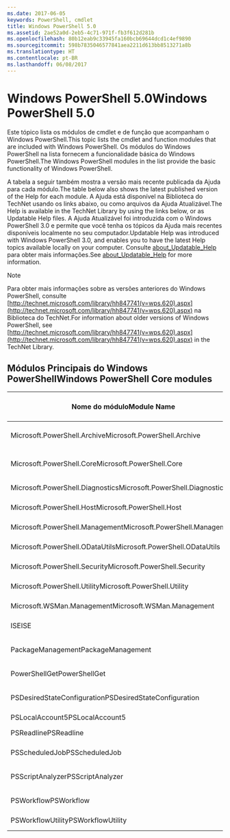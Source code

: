 ```yaml
---
ms.date: 2017-06-05
keywords: PowerShell, cmdlet
title: Windows PowerShell 5.0
ms.assetid: 2ae52a0d-2eb5-4c71-971f-fb3f612d281b
ms.openlocfilehash: 80b12eab9c33945fa160bcb69644dcd1c4ef9890
ms.sourcegitcommit: 598b7835046577841aea2211d613bb8513271a8b
ms.translationtype: HT
ms.contentlocale: pt-BR
ms.lasthandoff: 06/08/2017
---
```

# <a name="windows-powershell-50"></a><span data-ttu-id="cbf33-103">Windows PowerShell 5.0</span><span class="sxs-lookup"><span data-stu-id="cbf33-103">Windows PowerShell 5.0</span></span>
<span data-ttu-id="cbf33-104">Este tópico lista os módulos de cmdlet e de função que acompanham o Windows PowerShell.</span><span class="sxs-lookup"><span data-stu-id="cbf33-104">This topic lists the cmdlet and function modules that are included with Windows PowerShell.</span></span> <span data-ttu-id="cbf33-105">Os módulos do Windows PowerShell na lista fornecem a funcionalidade básica do Windows PowerShell.</span><span class="sxs-lookup"><span data-stu-id="cbf33-105">The Windows PowerShell modules in the list provide the basic functionality of Windows PowerShell.</span></span>

<span data-ttu-id="cbf33-106">A tabela a seguir também mostra a versão mais recente publicada da Ajuda para cada módulo.</span><span class="sxs-lookup"><span data-stu-id="cbf33-106">The table below also shows the latest published version of the Help for each module.</span></span> <span data-ttu-id="cbf33-107">A Ajuda está disponível na Biblioteca do TechNet usando os links abaixo, ou como arquivos da Ajuda Atualizável.</span><span class="sxs-lookup"><span data-stu-id="cbf33-107">The Help is available in the TechNet Library by using the links below, or as Updatable Help files.</span></span> <span data-ttu-id="cbf33-108">A Ajuda Atualizável foi introduzida com o Windows PowerShell 3.0 e permite que você tenha os tópicos da Ajuda mais recentes disponíveis localmente no seu computador.</span><span class="sxs-lookup"><span data-stu-id="cbf33-108">Updatable Help was introduced with Windows PowerShell 3.0, and enables you to have the latest Help topics available locally on your computer.</span></span> <span data-ttu-id="cbf33-109">Consulte [about_Updatable_Help](http://technet.microsoft.com/library/hh847735.aspx) para obter mais informações.</span><span class="sxs-lookup"><span data-stu-id="cbf33-109">See [about_Updatable_Help](http://technet.microsoft.com/library/hh847735.aspx) for more information.</span></span>

> [!NOTE]
> <span data-ttu-id="cbf33-110">Para obter mais informações sobre as versões anteriores do Windows PowerShell, consulte [http://technet.microsoft.com/library/hh847741(v=wps.620).aspx](http://technet.microsoft.com/library/hh847741(v=wps.620).aspx) na Biblioteca do TechNet.</span><span class="sxs-lookup"><span data-stu-id="cbf33-110">For information about older versions of Windows PowerShell, see [http://technet.microsoft.com/library/hh847741(v=wps.620).aspx](http://technet.microsoft.com/library/hh847741(v=wps.620).aspx) in the TechNet Library.</span></span>

## <a name="windows-powershell-core-modules"></a><span data-ttu-id="cbf33-111">Módulos Principais do Windows PowerShell</span><span class="sxs-lookup"><span data-stu-id="cbf33-111">Windows PowerShell Core modules</span></span>

|<span data-ttu-id="cbf33-112">Nome do módulo</span><span class="sxs-lookup"><span data-stu-id="cbf33-112">Module Name</span></span>|<span data-ttu-id="cbf33-113">Título e vínculo para a versão da Web</span><span class="sxs-lookup"><span data-stu-id="cbf33-113">Title and Link to Web Version</span></span>|<span data-ttu-id="cbf33-114">Última versão</span><span class="sxs-lookup"><span data-stu-id="cbf33-114">Latest Version</span></span>|
|---------------|---------------------------------|------------------|
|<span data-ttu-id="cbf33-115">Microsoft.PowerShell.Archive</span><span class="sxs-lookup"><span data-stu-id="cbf33-115">Microsoft.PowerShell.Archive</span></span>|[<span data-ttu-id="cbf33-116">Módulo Microsoft.PowerShell.Archive</span><span class="sxs-lookup"><span data-stu-id="cbf33-116">Microsoft.PowerShell.Archive Module</span></span>](Microsoft.PowerShell.Archive-Module.md)|<span data-ttu-id="cbf33-117">5.0.1.0</span><span class="sxs-lookup"><span data-stu-id="cbf33-117">5.0.1.0</span></span>|
|<span data-ttu-id="cbf33-118">Microsoft.PowerShell.Core</span><span class="sxs-lookup"><span data-stu-id="cbf33-118">Microsoft.PowerShell.Core</span></span>|[<span data-ttu-id="cbf33-119">Windows PowerShell Core Cmdlet Help Topics</span><span class="sxs-lookup"><span data-stu-id="cbf33-119">Windows PowerShell Core Cmdlet Help Topics</span></span>](https://technet.microsoft.com/en-us/library/416b758e-e714-407f-bb6e-4d4e9112be95) (Tópicos da ajuda de Cmdlet do Windows PowerShell Core)|<span data-ttu-id="cbf33-120">5.0.1.0</span><span class="sxs-lookup"><span data-stu-id="cbf33-120">5.0.1.0</span></span>|
|<span data-ttu-id="cbf33-121">Microsoft.PowerShell.Diagnostics</span><span class="sxs-lookup"><span data-stu-id="cbf33-121">Microsoft.PowerShell.Diagnostics</span></span>|[<span data-ttu-id="cbf33-122">Cmdlets de diagnóstico do Windows PowerShell</span><span class="sxs-lookup"><span data-stu-id="cbf33-122">Windows PowerShell Diagnostic Cmdlets</span></span>](http://technet.microsoft.com/library/792C093D-2DAA-4A9D-96CF-A30A9A9595B4)|<span data-ttu-id="cbf33-123">5.0.1.0</span><span class="sxs-lookup"><span data-stu-id="cbf33-123">5.0.1.0</span></span>|
|<span data-ttu-id="cbf33-124">Microsoft.PowerShell.Host</span><span class="sxs-lookup"><span data-stu-id="cbf33-124">Microsoft.PowerShell.Host</span></span>|[<span data-ttu-id="cbf33-125">Cmdlets de host do Windows PowerShell</span><span class="sxs-lookup"><span data-stu-id="cbf33-125">Windows PowerShell Host Cmdlets</span></span>](http://technet.microsoft.com/library/E1957183-3E3C-481F-B604-F58550D42C4C)|<span data-ttu-id="cbf33-126">5.0.1.0</span><span class="sxs-lookup"><span data-stu-id="cbf33-126">5.0.1.0</span></span>|
|<span data-ttu-id="cbf33-127">Microsoft.PowerShell.Management</span><span class="sxs-lookup"><span data-stu-id="cbf33-127">Microsoft.PowerShell.Management</span></span>|[<span data-ttu-id="cbf33-128">Cmdlets de gerenciamento do Windows PowerShell</span><span class="sxs-lookup"><span data-stu-id="cbf33-128">Windows PowerShell Management Cmdlets</span></span>](http://technet.microsoft.com/library/A7DCE904-3284-4CBD-8AF4-9B660E0F8CF4)|<span data-ttu-id="cbf33-129">5.0.1.0</span><span class="sxs-lookup"><span data-stu-id="cbf33-129">5.0.1.0</span></span>|
|<span data-ttu-id="cbf33-130">Microsoft.PowerShell.ODataUtils</span><span class="sxs-lookup"><span data-stu-id="cbf33-130">Microsoft.PowerShell.ODataUtils</span></span>|[<span data-ttu-id="cbf33-131">Cmdlets de utilitários do OData do Windows PowerShell</span><span class="sxs-lookup"><span data-stu-id="cbf33-131">Windows PowerShell OData Utilities Cmdlets</span></span>](http://technet.microsoft.com/library/dn818911(v=wps.640).aspx)|<span data-ttu-id="cbf33-132">5.0.1.0</span><span class="sxs-lookup"><span data-stu-id="cbf33-132">5.0.1.0</span></span>|
|<span data-ttu-id="cbf33-133">Microsoft.PowerShell.Security</span><span class="sxs-lookup"><span data-stu-id="cbf33-133">Microsoft.PowerShell.Security</span></span>|[<span data-ttu-id="cbf33-134">Cmdlets de segurança do Windows PowerShell</span><span class="sxs-lookup"><span data-stu-id="cbf33-134">Windows PowerShell Security Cmdlets</span></span>](http://technet.microsoft.com/library/3D94A738-3A83-4BD3-8937-E518890D576F)|<span data-ttu-id="cbf33-135">5.0.1.0</span><span class="sxs-lookup"><span data-stu-id="cbf33-135">5.0.1.0</span></span>|
|<span data-ttu-id="cbf33-136">Microsoft.PowerShell.Utility</span><span class="sxs-lookup"><span data-stu-id="cbf33-136">Microsoft.PowerShell.Utility</span></span>|[<span data-ttu-id="cbf33-137">Cmdlets de utilitários do Windows PowerShell</span><span class="sxs-lookup"><span data-stu-id="cbf33-137">Windows PowerShell Utility Cmdlets</span></span>](http://technet.microsoft.com/library/E5764DA6-8961-4320-B733-F460F3E6F730)|<span data-ttu-id="cbf33-138">5.0.1.0</span><span class="sxs-lookup"><span data-stu-id="cbf33-138">5.0.1.0</span></span>|
|<span data-ttu-id="cbf33-139">Microsoft.WSMan.Management</span><span class="sxs-lookup"><span data-stu-id="cbf33-139">Microsoft.WSMan.Management</span></span>|[<span data-ttu-id="cbf33-140">Cmdlets de WSMan do Windows PowerShell</span><span class="sxs-lookup"><span data-stu-id="cbf33-140">Windows PowerShell WSMan Cmdlets</span></span>](http://technet.microsoft.com/library/F0905869-019D-42B5-94FE-6457A182BA57)|<span data-ttu-id="cbf33-141">5.0.1.0</span><span class="sxs-lookup"><span data-stu-id="cbf33-141">5.0.1.0</span></span>|
|<span data-ttu-id="cbf33-142">ISE</span><span class="sxs-lookup"><span data-stu-id="cbf33-142">ISE</span></span>|[<span data-ttu-id="cbf33-143">Cmdlets do ISE do Windows PowerShell</span><span class="sxs-lookup"><span data-stu-id="cbf33-143">Windows PowerShell ISE Cmdlets</span></span>](http://technet.microsoft.com/library/7F6F1CD2-2409-47C0-8BED-72FFC88DE104)|<span data-ttu-id="cbf33-144">5.0.1.0</span><span class="sxs-lookup"><span data-stu-id="cbf33-144">5.0.1.0</span></span>|
|<span data-ttu-id="cbf33-145">PackageManagement</span><span class="sxs-lookup"><span data-stu-id="cbf33-145">PackageManagement</span></span>|[<span data-ttu-id="cbf33-146">Cmdlets do PackageManagement do Windows PowerShell</span><span class="sxs-lookup"><span data-stu-id="cbf33-146">Windows PowerShell PackageManagement Cmdlets</span></span>](http://technet.microsoft.com/library/dn890951.aspx)|<span data-ttu-id="cbf33-147">5.0.1.0</span><span class="sxs-lookup"><span data-stu-id="cbf33-147">5.0.1.0</span></span>|
|<span data-ttu-id="cbf33-148">PowerShellGet</span><span class="sxs-lookup"><span data-stu-id="cbf33-148">PowerShellGet</span></span>|[<span data-ttu-id="cbf33-149">Cmdlets do PowerShellGet do Windows PowerShell</span><span class="sxs-lookup"><span data-stu-id="cbf33-149">Windows PowerShell PowerShellGet Cmdlets</span></span>](http://technet.microsoft.com/library/dn835097.aspx)|<span data-ttu-id="cbf33-150">5.0.1.0</span><span class="sxs-lookup"><span data-stu-id="cbf33-150">5.0.1.0</span></span>|
|<span data-ttu-id="cbf33-151">PSDesiredStateConfiguration</span><span class="sxs-lookup"><span data-stu-id="cbf33-151">PSDesiredStateConfiguration</span></span>|[<span data-ttu-id="cbf33-152">Cmdlets de Configuração de Estado Desejado do Windows PowerShell</span><span class="sxs-lookup"><span data-stu-id="cbf33-152">Windows PowerShell Desired State Configuration Cmdlets</span></span>](https://technet.microsoft.com/en-US/library/dn521624.aspx)|<span data-ttu-id="cbf33-153">5.0.1.0</span><span class="sxs-lookup"><span data-stu-id="cbf33-153">5.0.1.0</span></span>|
|<span data-ttu-id="cbf33-154">PSLocalAccount5</span><span class="sxs-lookup"><span data-stu-id="cbf33-154">PSLocalAccount5</span></span>||<span data-ttu-id="cbf33-155">5.0.1.0</span><span class="sxs-lookup"><span data-stu-id="cbf33-155">5.0.1.0</span></span>|
|<span data-ttu-id="cbf33-156">PSReadline</span><span class="sxs-lookup"><span data-stu-id="cbf33-156">PSReadline</span></span>|[<span data-ttu-id="cbf33-157">Cmdlets do Readline do Windows PowerShell</span><span class="sxs-lookup"><span data-stu-id="cbf33-157">Windows PowerShell Readline Cmdlets</span></span>](https://technet.microsoft.com/en-US/library/mt560330)|<span data-ttu-id="cbf33-158">5.0.1.0</span><span class="sxs-lookup"><span data-stu-id="cbf33-158">5.0.1.0</span></span>|
|<span data-ttu-id="cbf33-159">PSScheduledJob</span><span class="sxs-lookup"><span data-stu-id="cbf33-159">PSScheduledJob</span></span>|[<span data-ttu-id="cbf33-160">Cmdlets do trabalho agendado do Windows PowerShell</span><span class="sxs-lookup"><span data-stu-id="cbf33-160">Windows PowerShell Scheduled Job Cmdlets</span></span>](http://technet.microsoft.com/library/DE2215F0-B525-4F65-A059-480B786C6B11)|<span data-ttu-id="cbf33-161">5.0.1.0</span><span class="sxs-lookup"><span data-stu-id="cbf33-161">5.0.1.0</span></span>|
|<span data-ttu-id="cbf33-162">PSScriptAnalyzer</span><span class="sxs-lookup"><span data-stu-id="cbf33-162">PSScriptAnalyzer</span></span>|[<span data-ttu-id="cbf33-163">Cmdlets do PSScriptAnalyzer do Windows PowerShell</span><span class="sxs-lookup"><span data-stu-id="cbf33-163">Windows PowerShell PSScriptAnalyzer Cmdlets</span></span>](http://technet.microsoft.com/library/dn927161.aspx)|<span data-ttu-id="cbf33-164">5.0.1.0</span><span class="sxs-lookup"><span data-stu-id="cbf33-164">5.0.1.0</span></span>|
|<span data-ttu-id="cbf33-165">PSWorkflow</span><span class="sxs-lookup"><span data-stu-id="cbf33-165">PSWorkflow</span></span>|[<span data-ttu-id="cbf33-166">Cmdlets do fluxo de trabalho do Windows PowerShell</span><span class="sxs-lookup"><span data-stu-id="cbf33-166">Windows PowerShell Workflow Cmdlets</span></span>](http://technet.microsoft.com/library/A6B6D03A-6FDF-478A-B08A-0C145AB690BD)|<span data-ttu-id="cbf33-167">5.0.1.0</span><span class="sxs-lookup"><span data-stu-id="cbf33-167">5.0.1.0</span></span>|
|<span data-ttu-id="cbf33-168">PSWorkflowUtility</span><span class="sxs-lookup"><span data-stu-id="cbf33-168">PSWorkflowUtility</span></span>|[<span data-ttu-id="cbf33-169">Cmdlets do utilitário do fluxo de trabalho do Windows PowerShell</span><span class="sxs-lookup"><span data-stu-id="cbf33-169">Windows PowerShell Workflow Utility Cmdlets</span></span>](http://technet.microsoft.com/library/D33B1B65-7140-431C-9A70-F768D025074A)|<span data-ttu-id="cbf33-170">5.0.1.0</span><span class="sxs-lookup"><span data-stu-id="cbf33-170">5.0.1.0</span></span>|

